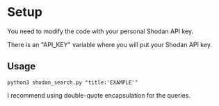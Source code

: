 # Setup

You need to modify the code with your personal Shodan API key.

There is an "API_KEY" variable where you will put your Shodan API key.

## Usage

```
python3 shodan_search.py "title:'EXAMPLE'"
```

I recommend using double-quote encapsulation for the queries. 
